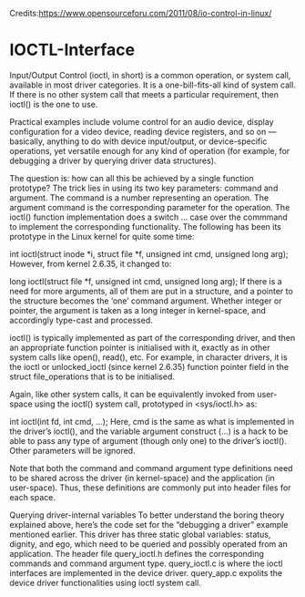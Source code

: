 Credits:https://www.opensourceforu.com/2011/08/io-control-in-linux/


# IOCTL-Interface
Input/Output Control (ioctl, in short) is a common operation, or system call, available in most driver categories. It is a one-bill-fits-all kind of system call. If there is no other system call that meets a particular requirement, then ioctl() is the one to use.

Practical examples include volume control for an audio device, display configuration for a video device, reading device registers, and so on — basically, anything to do with device input/output, or device-specific operations, yet versatile enough for any kind of operation (for example, for debugging a driver by querying driver data structures).

The question is: how can all this be achieved by a single function prototype? The trick lies in using its two key parameters: command and argument. The command is a number representing an operation. The argument command is the corresponding parameter for the operation. The ioctl() function implementation does a switch … case over the commmand to implement the corresponding functionality. The following has been its prototype in the Linux kernel for quite some time:

int ioctl(struct inode *i, struct file *f, unsigned int cmd, unsigned long arg);
However, from kernel 2.6.35, it changed to:

long ioctl(struct file *f, unsigned int cmd, unsigned long arg);
If there is a need for more arguments, all of them are put in a structure, and a pointer to the structure becomes the ‘one’ command argument. Whether integer or pointer, the argument is taken as a long integer in kernel-space, and accordingly type-cast and processed.

ioctl() is typically implemented as part of the corresponding driver, and then an appropriate function pointer is initialised with it, exactly as in other system calls like open(), read(), etc. For example, in character drivers, it is the ioctl or unlocked_ioctl (since kernel 2.6.35) function pointer field in the struct file_operations that is to be initialised.

Again, like other system calls, it can be equivalently invoked from user-space using the ioctl() system call, prototyped in <sys/ioctl.h> as:

int ioctl(int fd, int cmd, ...);
Here, cmd is the same as what is implemented in the driver’s ioctl(), and the variable argument construct (...) is a hack to be able to pass any type of argument (though only one) to the driver’s ioctl(). Other parameters will be ignored.

Note that both the command and command argument type definitions need to be shared across the driver (in kernel-space) and the application (in user-space). Thus, these definitions are commonly put into header files for each space.

Querying driver-internal variables
To better understand the boring theory explained above, here’s the code set for the “debugging a driver” example mentioned earlier. This driver has three static global variables: status, dignity, and ego, which need to be queried and possibly operated from an application. The header file query_ioctl.h defines the corresponding commands and command argument type. query_ioctl.c is where the ioctl interfaces are implemented in the device driver. query_app.c expolits the device driver functionalities using ioctl system call. 
